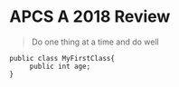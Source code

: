 # APCS A 2018 Review
> Do one thing at a time and do well
```
public class MyFirstClass{
     public int age;
}
```
